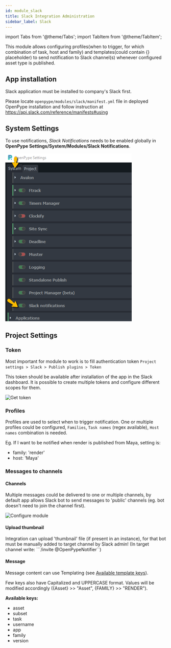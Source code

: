```yaml
---
id: module_slack
title: Slack Integration Administration
sidebar_label: Slack
---
```


import Tabs from '@theme/Tabs';
import TabItem from '@theme/TabItem';


This module allows configuring profiles(when to trigger, for which combination of task, host and family)
and templates(could contain {} placeholder) to send notification to Slack channel(s)
whenever configured asset type is published.


## App installation

Slack application must be installed to company's Slack first. 

Please locate `openpype/modules/slack/manifest.yml` file in deployed OpenPype installation and follow instruction at
https://api.slack.com/reference/manifests#using


## System Settings

To use notifications, *Slack Notifications* needs to be enabled globally in **OpenPype Settings/System/Modules/Slack Notifications**.

![Configure module](assets/slack_system.png)


## Project Settings

### Token
Most important for module to work is to fill authentication token 
```Project settings > Slack > Publish plugins > Token```

This token should be available after installation of the app in the Slack dashboard.
It is possible to create multiple tokens and configure different scopes for them.

![Get token](assets/slack_token.png)

### Profiles
Profiles are used to select when to trigger notification. One or multiple profiles
could be configured, `Families`, `Task names` (regex available), `Host names` combination is needed.

Eg. If I want to be notified when render is published from Maya, setting is:

- family: 'render'
- host: 'Maya'

### Messages to channels

#### Channels
Multiple messages could be delivered to one or multiple channels, by default app allows Slack bot
to send messages to 'public' channels (eg. bot doesn't need to join the channel first).

![Configure module](assets/slack_project.png)

#### Upload thumbnail
Integration can upload 'thumbnail' file (if present in an instance), for that bot must be 
manually added to target channel by Slack admin!
(In target channel write: ```/invite @OpenPypeNotifier``)

#### Message
Message content can use Templating (see [Available template keys](admin_settings_project_anatomy#available-template-keys)).

Few keys also have Capitalized and UPPERCASE format. Values will be modified accordingly ({Asset} >> "Asset", {FAMILY} >> "RENDER").

**Available keys:**
- asset
- subset
- task
- username
- app
- family
- version
